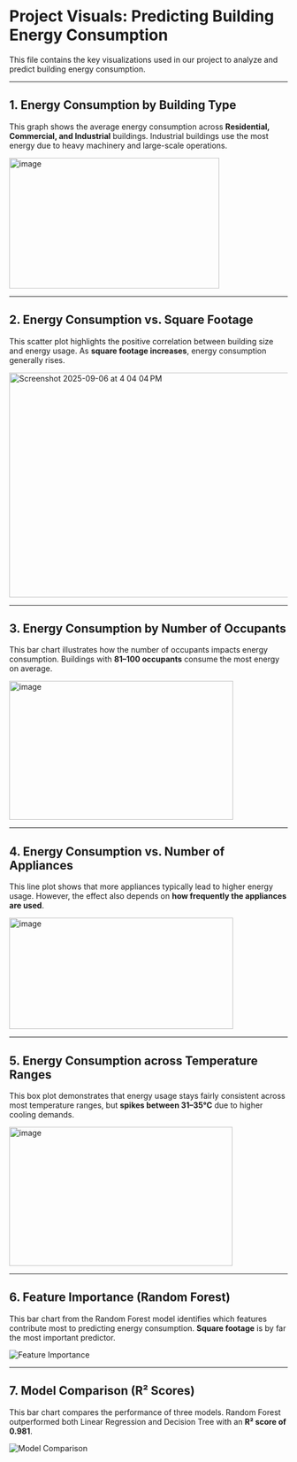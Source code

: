 # Project Visuals: Predicting Building Energy Consumption

This file contains the key visualizations used in our project to analyze and predict building energy consumption.

---

## 1. Energy Consumption by Building Type
This graph shows the average energy consumption across **Residential, Commercial, and Industrial** buildings. Industrial buildings use the most energy due to heavy machinery and large-scale operations.

<img width="380" height="236" alt="image" src="https://github.com/user-attachments/assets/9b262b1b-1c35-4dbb-9890-5ef5d0882144" />

---

## 2. Energy Consumption vs. Square Footage
This scatter plot highlights the positive correlation between building size and energy usage. As **square footage increases**, energy consumption generally rises.

<img width="653" height="406" alt="Screenshot 2025-09-06 at 4 04 04 PM" src="https://github.com/user-attachments/assets/86de2ecd-ce11-4fb2-82dc-8a8f5ce567b3" />


---

## 3. Energy Consumption by Number of Occupants
This bar chart illustrates how the number of occupants impacts energy consumption. Buildings with **81–100 occupants** consume the most energy on average.

<img width="405" height="251" alt="image" src="https://github.com/user-attachments/assets/c3223cd6-7112-4e55-97eb-fe55ac5e35c2" />

---

## 4. Energy Consumption vs. Number of Appliances
This line plot shows that more appliances typically lead to higher energy usage. However, the effect also depends on **how frequently the appliances are used**.

<img width="405" height="201" alt="image" src="https://github.com/user-attachments/assets/f4dcb9ba-83e5-4a6b-96f1-d296f1c2b86b" />


---

## 5. Energy Consumption across Temperature Ranges
This box plot demonstrates that energy usage stays fairly consistent across most temperature ranges, but **spikes between 31–35°C** due to higher cooling demands.

<img width="404" height="251" alt="image" src="https://github.com/user-attachments/assets/2c9d5eda-ccb2-450a-9fad-04e09b423f55" />


---

## 6. Feature Importance (Random Forest)
This bar chart from the Random Forest model identifies which features contribute most to predicting energy consumption. **Square footage** is by far the most important predictor.

![Feature Importance](visuals/feature_importance.png)

---

## 7. Model Comparison (R² Scores)
This bar chart compares the performance of three models. Random Forest outperformed both Linear Regression and Decision Tree with an **R² score of 0.981**.

![Model Comparison](visuals/model_comparison.png)
